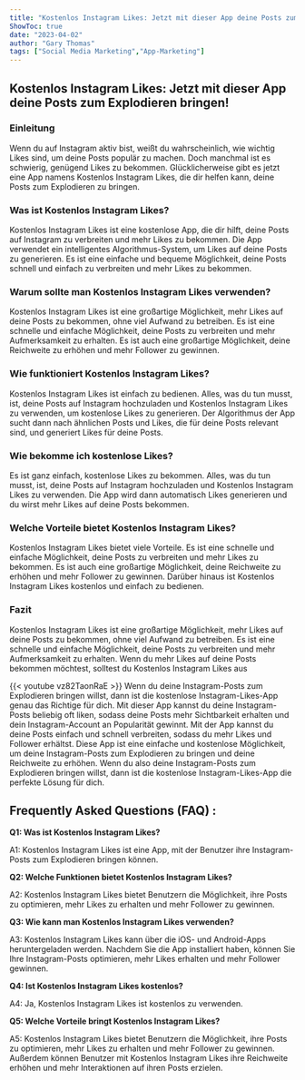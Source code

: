 ```yaml
---
title: "Kostenlos Instagram Likes: Jetzt mit dieser App deine Posts zum Explodieren bringen!"
ShowToc: true 
date: "2023-04-02"
author: "Gary Thomas" 
tags: ["Social Media Marketing","App-Marketing"]
---
```

<h2>Kostenlos Instagram Likes: Jetzt mit dieser App deine Posts zum Explodieren bringen!</h2>

<h3>Einleitung</h3>

Wenn du auf Instagram aktiv bist, weißt du wahrscheinlich, wie wichtig Likes sind, um deine Posts populär zu machen. Doch manchmal ist es schwierig, genügend Likes zu bekommen. Glücklicherweise gibt es jetzt eine App namens Kostenlos Instagram Likes, die dir helfen kann, deine Posts zum Explodieren zu bringen.

<h3>Was ist Kostenlos Instagram Likes?</h3>

Kostenlos Instagram Likes ist eine kostenlose App, die dir hilft, deine Posts auf Instagram zu verbreiten und mehr Likes zu bekommen. Die App verwendet ein intelligentes Algorithmus-System, um Likes auf deine Posts zu generieren. Es ist eine einfache und bequeme Möglichkeit, deine Posts schnell und einfach zu verbreiten und mehr Likes zu bekommen.

<h3>Warum sollte man Kostenlos Instagram Likes verwenden?</h3>

Kostenlos Instagram Likes ist eine großartige Möglichkeit, mehr Likes auf deine Posts zu bekommen, ohne viel Aufwand zu betreiben. Es ist eine schnelle und einfache Möglichkeit, deine Posts zu verbreiten und mehr Aufmerksamkeit zu erhalten. Es ist auch eine großartige Möglichkeit, deine Reichweite zu erhöhen und mehr Follower zu gewinnen.

<h3>Wie funktioniert Kostenlos Instagram Likes?</h3>

Kostenlos Instagram Likes ist einfach zu bedienen. Alles, was du tun musst, ist, deine Posts auf Instagram hochzuladen und Kostenlos Instagram Likes zu verwenden, um kostenlose Likes zu generieren. Der Algorithmus der App sucht dann nach ähnlichen Posts und Likes, die für deine Posts relevant sind, und generiert Likes für deine Posts.

<h3>Wie bekomme ich kostenlose Likes?</h3>

Es ist ganz einfach, kostenlose Likes zu bekommen. Alles, was du tun musst, ist, deine Posts auf Instagram hochzuladen und Kostenlos Instagram Likes zu verwenden. Die App wird dann automatisch Likes generieren und du wirst mehr Likes auf deine Posts bekommen.

<h3>Welche Vorteile bietet Kostenlos Instagram Likes?</h3>

Kostenlos Instagram Likes bietet viele Vorteile. Es ist eine schnelle und einfache Möglichkeit, deine Posts zu verbreiten und mehr Likes zu bekommen. Es ist auch eine großartige Möglichkeit, deine Reichweite zu erhöhen und mehr Follower zu gewinnen. Darüber hinaus ist Kostenlos Instagram Likes kostenlos und einfach zu bedienen.

<h3>Fazit</h3>

Kostenlos Instagram Likes ist eine großartige Möglichkeit, mehr Likes auf deine Posts zu bekommen, ohne viel Aufwand zu betreiben. Es ist eine schnelle und einfache Möglichkeit, deine Posts zu verbreiten und mehr Aufmerksamkeit zu erhalten. Wenn du mehr Likes auf deine Posts bekommen möchtest, solltest du Kostenlos Instagram Likes aus

{{< youtube vz82TaonRaE >}} 
Wenn du deine Instagram-Posts zum Explodieren bringen willst, dann ist die kostenlose Instagram-Likes-App genau das Richtige für dich. Mit dieser App kannst du deine Instagram-Posts beliebig oft liken, sodass deine Posts mehr Sichtbarkeit erhalten und dein Instagram-Account an Popularität gewinnt. Mit der App kannst du deine Posts einfach und schnell verbreiten, sodass du mehr Likes und Follower erhältst. Diese App ist eine einfache und kostenlose Möglichkeit, um deine Instagram-Posts zum Explodieren zu bringen und deine Reichweite zu erhöhen. Wenn du also deine Instagram-Posts zum Explodieren bringen willst, dann ist die kostenlose Instagram-Likes-App die perfekte Lösung für dich.

## Frequently Asked Questions (FAQ) :
**Q1: Was ist Kostenlos Instagram Likes?**

A1: Kostenlos Instagram Likes ist eine App, mit der Benutzer ihre Instagram-Posts zum Explodieren bringen können.

**Q2: Welche Funktionen bietet Kostenlos Instagram Likes?**

A2: Kostenlos Instagram Likes bietet Benutzern die Möglichkeit, ihre Posts zu optimieren, mehr Likes zu erhalten und mehr Follower zu gewinnen.

**Q3: Wie kann man Kostenlos Instagram Likes verwenden?**

A3: Kostenlos Instagram Likes kann über die iOS- und Android-Apps heruntergeladen werden. Nachdem Sie die App installiert haben, können Sie Ihre Instagram-Posts optimieren, mehr Likes erhalten und mehr Follower gewinnen.

**Q4: Ist Kostenlos Instagram Likes kostenlos?**

A4: Ja, Kostenlos Instagram Likes ist kostenlos zu verwenden.

**Q5: Welche Vorteile bringt Kostenlos Instagram Likes?**

A5: Kostenlos Instagram Likes bietet Benutzern die Möglichkeit, ihre Posts zu optimieren, mehr Likes zu erhalten und mehr Follower zu gewinnen. Außerdem können Benutzer mit Kostenlos Instagram Likes ihre Reichweite erhöhen und mehr Interaktionen auf ihren Posts erzielen.


